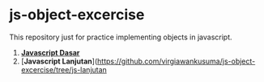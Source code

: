 # js-object-excercise
This repository just for practice implementing objects in javascript.

1. [**Javascript Dasar**](https://github.com/virgiawankusuma/js-object-excercise/tree/js-dasar)
2. [**Javascript Lanjutan**](https://github.com/virgiawankusuma/js-object-excercise/tree/js-lanjutan
